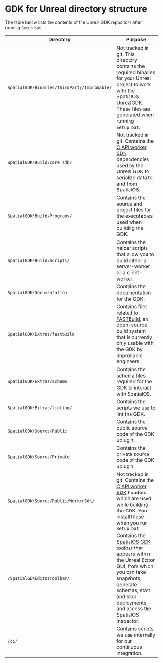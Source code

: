 # GDK for Unreal directory structure
The table below lists the contents of the Unreal GDK repository after running `Setup.bat`.

| Directory | Purpose
|-----------|---------
| `SpatialGDK/Binaries/ThirdParty/Improbable/` | Not tracked in git. This directory contains the required binaries for your Unreal project to work with the SpatialOS UnrealGDK. These files are generated when running `Setup.bat`.
| `SpatialGDK/Build/core_sdk/` | Not tracked in git. Contains the [C API worker SDK](https://docs.improbable.io/reference/latest/capi/introduction) dependencies used by the Unreal GDK to serialize data to and from SpatialOS.
| `SpatialGDK/Build/Programs/` | Contains the source and project files for the executables used when building the GDK.
| `SpatialGDK/Build/Scripts/` | Contains the helper scripts that allow you to build either a server-worker or a client-worker.
| `SpatialGDK/Documentation` | Contains the documentation for the GDK.
| `SpatialGDK/Extras/fastbuild` | Contains files related to [FASTBuild](http://www.fastbuild.org/docs/home.html), an open-source build system that is currently only usable with the GDK by Improbable engineers.
| `SpatialGDK/Extras/schema` | Contains the [schema files](https://docs.improbable.io/reference/latest/shared/glossary#schema) required for the GDK to interact with SpatialOS.
| `SpatialGDK/Extras/linting/` | Contains the scripts we use to lint the GDK.
| `SpatialGDK/Source/Public` | Contains the public source code of the GDK uplugin.
| `SpatialGDK/Source/Private` | Contains the private source code of the GDK uplugin.
| `SpatialGDK/Source/Public/WorkerSdk/` | Not tracked in git. Contains the [C API worker SDK](https://docs.improbable.io/reference/latest/capi/introduction) headers which are used while building the GDK. You install these when you run `Setup.bat`
| `/SpatialGDKEditorToolbar/` | Contains the [SpatialOS GDK toolbar]({{urlRoot}}/content/toolbar.md) that appears within the Unreal Editor GUI, from which you can take snapshots, generate schemas, start and stop deployments, and access the SpatialOS Inspector.
| `/ci/` | Contains scripts we use internally for our continuous integration.